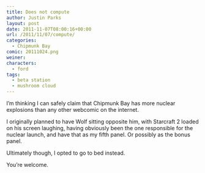 ```yaml
---
title: Does not compute
author: Justin Parks
layout: post
date: 2011-11-07T08:00:16+00:00
url: /2011/11/07/compute/
categories:
  - Chipmunk Bay
comic: 20111024.png
weiner:
characters:
  - ford
tags:
  - beta station
  - mushroom cloud
---
```

I&#8217;m thinking I can safely claim that Chipmunk Bay has more nuclear explosions than any other webcomic on the internet.

I originally planned to have Wolf sitting opposite him, with Starcraft 2 loaded on his screen laughing, having obviously been the one responsible for the nuclear launch, and have that as my fifth panel. Or possibly as the bonus panel.

Ultimately though, I opted to go to bed instead.
  
You&#8217;re welcome.
